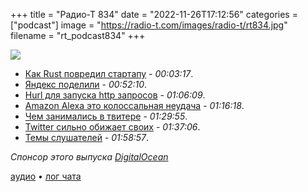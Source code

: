 +++
title = "Радио-Т 834"
date = "2022-11-26T17:12:56"
categories = ["podcast"]
image = "https://radio-t.com/images/radio-t/rt834.jpg"
filename = "rt_podcast834"
+++

![](https://radio-t.com/images/radio-t/rt834.jpg)

- [Как Rust повредил стартапу](https://mdwdotla.medium.com/using-rust-at-a-startup-a-cautionary-tale-42ab823d9454) - *00:03:17*.
- [Яндекс поделили](https://thebell.io/aleksey-kudrin-v-noch-s-chetverga-na-pyatnitsu-reshil-s-putinym-sudbu-yandeksa) - *00:52:10*.
- [Hurl для запуска http запросов](https://hurl.dev/) - *01:06:09*.
- [Amazon Alexa это колоссальная неудача](https://arstechnica.com/gadgets/2022/11/amazon-alexa-is-a-colossal-failure-on-pace-to-lose-10-billion-this-year/) - *01:16:18*.
- [Чем занимались в твитере](https://eed3si9n.com/2years-at-twitter/) - *01:29:55*.
- [Twitter сильно обижает своих](https://blog.pragmaticengineer.com/twitter-cruel-treatment-of-software-engineers/) - *01:37:06*.
- [Темы слушателей](https://radio-t.com/p/2022/11/22/prep-834/) - *01:58:57*.

*Спонсор этого выпуска [DigitalOcean](https://do.co/radiot)*


[аудио](https://cdn.radio-t.com/rt_podcast834.mp3) • [лог чата](https://chat.radio-t.com/logs/radio-t-834.html)
<audio src="https://cdn.radio-t.com/rt_podcast834.mp3" preload="none"></audio>
